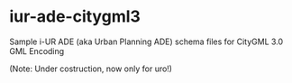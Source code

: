 # iur-ade-citygml3
Sample i-UR ADE (aka Urban Planning ADE) schema files for CityGML 3.0 GML Encoding

(Note: Under costruction, now only for uro!)
